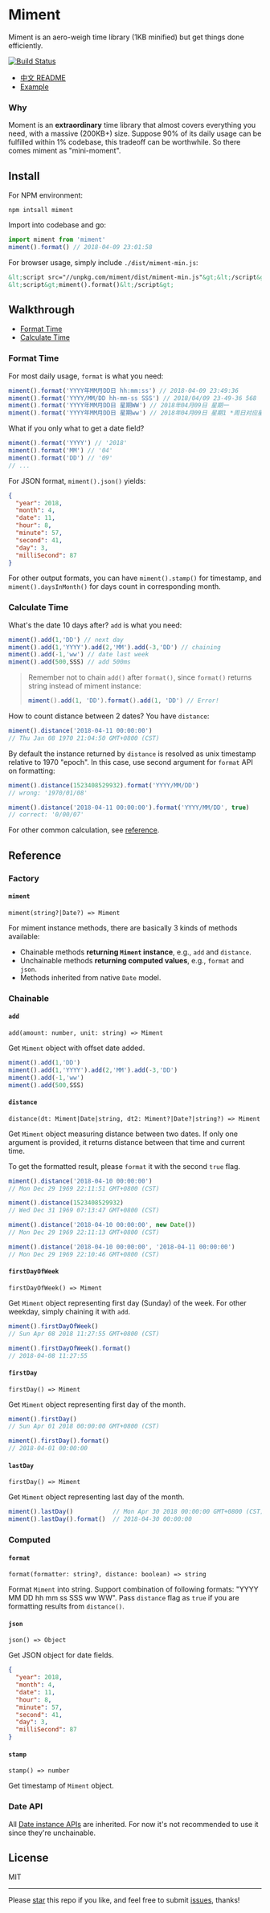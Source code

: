 # Miment

Miment is an aero-weigh time library (1KB minified) but get things done efficiently.

[![Build Status](https://travis-ci.org/noahlam/Miment.svg?branch=master)](https://travis-ci.org/noahlam/Miment)

* [中文 README](./README-cn.md)
* [Example](https://noahlam.github.io/Miment/)


### Why

Moment is an **extraordinary** time library that almost covers everything you need, with a massive (200KB+) size. Suppose 90% of its daily usage can be fulfilled within 1% codebase, this tradeoff can be worthwhile. So there comes miment as "mini-moment".


## Install
For NPM environment:

```
npm intsall miment
```

Import into codebase and go:

``` js
import miment from 'miment'
miment().format() // 2018-04-09 23:01:58
```

For browser usage, simply include `./dist/miment-min.js`:

``` html
&lt;script src="//unpkg.com/miment/dist/miment-min.js"&gt;&lt;/script&gt;
&lt;script&gt;miment().format()&lt;/script&gt;
```


## Walkthrough
* [Format Time](#format-time)
* [Calculate Time](#calculate-time)

### Format Time
For most daily usage, `format` is what you need:

``` js
miment().format('YYYY年MM月DD日 hh:mm:ss') // 2018-04-09 23:49:36
miment().format('YYYY/MM/DD hh-mm-ss SSS') // 2018/04/09 23-49-36 568
miment().format('YYYY年MM月DD日 星期WW') // 2018年04月09日 星期一
miment().format('YYYY年MM月DD日 星期ww') // 2018年04月09日 星期1 *周日对应星期0*
```

What if you only what to get a date field?

``` js
miment().format('YYYY') // '2018'
miment().format('MM') // '04'
miment().format('DD') // '09'
// ...
```

For JSON format, `miment().json()` yields:

``` json
{
  "year": 2018,
  "month": 4,
  "date": 11,
  "hour": 8,
  "minute": 57,
  "second": 41,
  "day": 3,
  "milliSecond": 87
}
```

For other output formats, you can have `miment().stamp()` for timestamp, and `miment().daysInMonth()` for days count in corresponding month.

### Calculate Time
What's the date 10 days after? `add` is what you need:

``` js
miment().add(1,'DD') // next day
miment().add(1,'YYYY').add(2,'MM').add(-3,'DD') // chaining
miment().add(-1,'ww') // date last week
miment().add(500,SSS) // add 500ms
```

> Remember not to chain `add()` after `format()`, since `format()` returns string instead of miment instance:
> 
> ``` js
> miment().add(1, 'DD').format().add(1, 'DD') // Error!
> ```

How to count distance between 2 dates? You have `distance`:

``` js
miment().distance('2018-04-11 00:00:00')
// Thu Jan 08 1970 21:04:50 GMT+0800 (CST)
```

By default the instance returned by `distance` is resolved as unix timestamp relative to 1970 "epoch". In this case, use second argument for `format` API on formatting:

``` js
miment().distance(1523408529932).format('YYYY/MM/DD')
// wrong: '1970/01/08'

miment().distance('2018-04-11 00:00:00').format('YYYY/MM/DD', true)
// correct: '0/00/07'
```

For other common calculation, see [reference](#reference).


## Reference


### Factory

#### `miment`
`miment(string?|Date?) => Miment`

For miment instance methods, there are basically 3 kinds of methods available:

* Chainable methods **returning `Miment` instance**, e.g., `add` and `distance`.
* Unchainable methods **returning computed values**, e.g., `format` and `json`.
* Methods inherited from native `Date` model.

### Chainable

#### `add`
`add(amount: number, unit: string) => Miment`

Get `Miment` object with offset date added.

``` js
miment().add(1,'DD')
miment().add(1,'YYYY').add(2,'MM').add(-3,'DD')
miment().add(-1,'ww')
miment().add(500,SSS)
```

#### `distance`
`distance(dt: Miment|Date|string, dt2: Miment?|Date?|string?) => Miment`

Get `Miment` object measuring distance between two dates. If only one argument is provided, it returns distance between that time and current time.

To get the formatted result, please `format` it with the second `true` flag.

``` js
miment().distance('2018-04-10 00:00:00')
// Mon Dec 29 1969 22:11:51 GMT+0800 (CST)

miment().distance(1523408529932)
// Wed Dec 31 1969 07:13:47 GMT+0800 (CST)

miment().distance('2018-04-10 00:00:00', new Date())
// Mon Dec 29 1969 22:11:13 GMT+0800 (CST)

miment().distance('2018-04-10 00:00:00', '2018-04-11 00:00:00')
// Mon Dec 29 1969 22:10:46 GMT+0800 (CST)
```

#### `firstDayOfWeek`
`firstDayOfWeek() => Miment`

Get `Miment` object representing first day (Sunday) of the week. For other weekday, simply chaining it with `add`.

``` js
miment().firstDayOfWeek()
// Sun Apr 08 2018 11:27:55 GMT+0800 (CST)

miment().firstDayOfWeek().format()
// 2018-04-08 11:27:55
```

#### `firstDay`
`firstDay() => Miment`

Get `Miment` object representing first day of the month.

``` js
miment().firstDay()
// Sun Apr 01 2018 00:00:00 GMT+0800 (CST)

miment().firstDay().format()
// 2018-04-01 00:00:00
```

#### `lastDay`
`firstDay() => Miment`

Get `Miment` object representing last day of the month.

``` js
miment().lastDay()           // Mon Apr 30 2018 00:00:00 GMT+0800 (CST)
miment().lastDay().format()  // 2018-04-30 00:00:00
```

### Computed

#### `format`
`format(formatter: string?, distance: boolean) => string`

Format `Miment` into string. Support combination of following formats: "YYYY MM DD hh mm ss SSS ww WW". Pass `distance` flag as `true` if you are formatting results from `distance()`.

#### `json`
`json() => Object`

Get JSON object for date fields.

``` json
{
  "year": 2018,
  "month": 4,
  "date": 11,
  "hour": 8,
  "minute": 57,
  "second": 41,
  "day": 3,
  "milliSecond": 87
}
```

#### `stamp`
`stamp() => number`

Get timestamp of `Miment` object.

### Date API
All [Date instance APIs](https://developer.mozilla.org/en-US/docs/Web/JavaScript/Reference/Global_Objects/Date) are inherited. For now it's not recommended to use it since they're unchainable.


## License
MIT

---

Please [star](https://github.com/noahlam/Miment) this repo if you like, and feel free to submit [issues](https://github.com/noahlam/Miment/issues), thanks!

